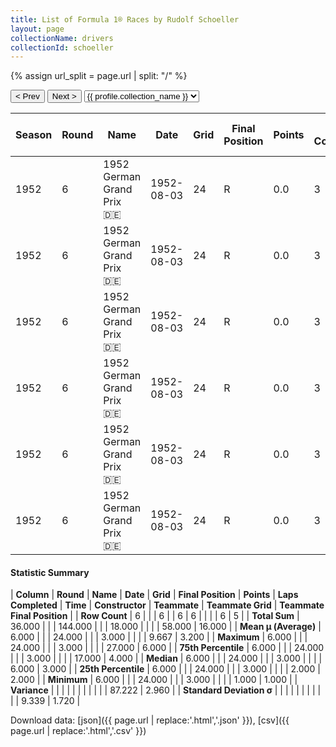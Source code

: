 ```yaml
---
title: List of Formula 1® Races by Rudolf Schoeller
layout: page
collectionName: drivers
collectionId: schoeller
---
```


{% assign url_split = page.url | split: "/" %}
<div id="collection-navigation">
<button onclick="selector.options[selector.selectedIndex-1].value && (window.location = selector.options[selector.selectedIndex-1].value);">&lt; Prev</button>
<button onclick="selector.options[selector.selectedIndex+1].value && (window.location = selector.options[selector.selectedIndex+1].value);">Next &gt;</button>
<select id="selector" onchange="this.options[this.selectedIndex].value && (window.location = this.options[this.selectedIndex].value);">
  {% for collectionId in site.data[page.collectionName].refs %}
    {% if collectionId == page.collectionId %}
      {% assign selected = "selected" %}
    {% else %}
      {% assign selected = "" %}
    {% endif %}
    {% assign profile = site.data[page.collectionName][collectionId].profile %}
    <option value="/f1/{{ page.collectionName }}/{{ collectionId }}/{{ url_split[4] }}" {{ selected }}>{{ profile.collection_name }}</option>
  {% endfor %}
</select>
</div>

| Season | Round | Name | Date | Grid | Final Position | Points | Laps Completed | Time | Constructor | Teammate | Teammate Grid | Teammate Final Position |
|--|--|--|--|--|--|--|--|--|--|--|--|--|
| 1952 | 6 | 1952 German Grand Prix 🇩🇪 | 1952-08-03 | 24 | R | 0.0 | 3 |   | Ferrari 🇮🇹 | [Alberto Ascari 🇮🇹](/f1/drivers/ascari) | 1 | 1 |
| 1952 | 6 | 1952 German Grand Prix 🇩🇪 | 1952-08-03 | 24 | R | 0.0 | 3 |   | Ferrari 🇮🇹 | [Nino Farina 🇮🇹](/f1/drivers/farina) | 2 | 2 |
| 1952 | 6 | 1952 German Grand Prix 🇩🇪 | 1952-08-03 | 24 | R | 0.0 | 3 |   | Ferrari 🇮🇹 | [Rudi Fischer 🇨🇭](/f1/drivers/fischer) | 6 | 3 |
| 1952 | 6 | 1952 German Grand Prix 🇩🇪 | 1952-08-03 | 24 | R | 0.0 | 3 |   | Ferrari 🇮🇹 | [Piero Taruffi 🇮🇹](/f1/drivers/taruffi) | 5 | 4 |
| 1952 | 6 | 1952 German Grand Prix 🇩🇪 | 1952-08-03 | 24 | R | 0.0 | 3 |   | Ferrari 🇮🇹 | [Roger Laurent 🇧🇪](/f1/drivers/laurent) | 17 | 6 |
| 1952 | 6 | 1952 German Grand Prix 🇩🇪 | 1952-08-03 | 24 | R | 0.0 | 3 |   | Ferrari 🇮🇹 | [Piero Carini 🇮🇹](/f1/drivers/carini) | 27 | R |

#### Statistic Summary

| **Column** | **Round** | **Name** | **Date** | **Grid** | **Final Position** | **Points** | **Laps Completed** | **Time** | **Constructor** | **Teammate** | **Teammate Grid** | **Teammate Final Position** |
| **Row Count** | 6 |  |  | 6 |  | 6 | 6 |  |  |  | 6 | 5 |
| **Total Sum** | 36.000 |  |  | 144.000 |  |  | 18.000 |  |  |  | 58.000 | 16.000 |
| **Mean μ (Average)** | 6.000 |  |  | 24.000 |  |  | 3.000 |  |  |  | 9.667 | 3.200 |
| **Maximum** | 6.000 |  |  | 24.000 |  |  | 3.000 |  |  |  | 27.000 | 6.000 |
| **75th Percentile** | 6.000 |  |  | 24.000 |  |  | 3.000 |  |  |  | 17.000 | 4.000 |
| **Median** | 6.000 |  |  | 24.000 |  |  | 3.000 |  |  |  | 6.000 | 3.000 |
| **25th Percentile** | 6.000 |  |  | 24.000 |  |  | 3.000 |  |  |  | 2.000 | 2.000 |
| **Minimum** | 6.000 |  |  | 24.000 |  |  | 3.000 |  |  |  | 1.000 | 1.000 |
| **Variance** |  |  |  |  |  |  |  |  |  |  | 87.222 | 2.960 |
| **Standard Deviation σ** |  |  |  |  |  |  |  |  |  |  | 9.339 | 1.720 |

Download data: [json]({{ page.url | replace:'.html','.json' }}), [csv]({{ page.url | replace:'.html','.csv' }})
